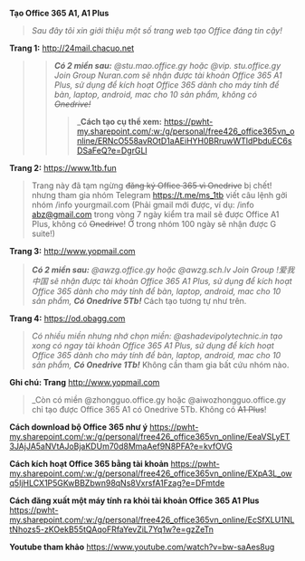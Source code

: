 **Tạo Office 365 A1, A1 Plus**  
>_Sau đây tôi xin giới thiệu một số trang web tạo Office đáng tin cậy!_

**Trang 1:** http://24mail.chacuo.net 
>>_**Có 2 miền sau:** @stu.mao.office.gy hoặc @vip. stu.office.gy Join Group Nuran.com sẽ nhận được tài khoản Office 365 A1 Plus, sử dụng để kích hoạt Office 365 dành cho máy tính để bàn, laptop, android, mac cho 10 sản phẩm, không có ~~Onedrive!~~_ 
>>>_**Cách tạo cụ thể xem:** https://pwht-my.sharepoint.com/:w:/g/personal/free426_office365vn_online/ERNcO558avROtD1aAEiHYH0BRruwWTldPbduEC6sDSaFeQ?e=DgrGLl 

**Trang 2:** https://www.1tb.fun 
>Trang này đã tạm ngừng ~~đăng ký Office 365 vì Onedrive~~ bị chết! nhưng tham gia nhóm Telegram https://t.me/ms_1tb viết câu lệnh gởi nhóm /info yourgmail.com (Phải gmail mới được, ví dụ: /info abz@gmail.com trong vòng 7 ngày kiểm tra mail sẽ được Office A1 Plus, không có ~~Onedrive~~! Ở trong nhóm 100 ngày sẽ nhận được G suite!)

**Trang 3:** http://www.yopmail.com 
> _**Có 2 miền sau:** @awzg.office.gy
hoặc @awzg.sch.lv Join Group !爱我中国 sẽ nhận được tài khoản Office 365 A1 Plus, sử dụng để kích hoạt Office 365 dành cho máy tính để bàn, laptop, android, mac cho 10 sản phẩm, **Có Onedrive 5Tb!**_ Cách tạo tương tự như trên.

**Trang 4:** https://od.obagg.com
>_Có nhiều miền nhưng nhớ chọn miền: @ashadevipolytechnic.in
tạo xong có ngay tài khoản Office 365 A1 Plus, sử dụng để kích hoạt Office 365 dành cho máy tính để bàn, laptop, android, mac cho 10 sản phẩm, **Có Onedrive 1Tb!**_ Không cần tham gia bất cứu nhóm nào.

**Ghi chú: Trang** http://www.yopmail.com 
>_Còn có miền @zhongguo.office.gy
hoặc @aiwozhongguo.office.gy chỉ tạo được Office 365 A1 có Onedrive 5Tb. Không có ~~A1 Plus~~!

**Cách download bộ Office 365 như ý** https://pwht-my.sharepoint.com/:w:/g/personal/free426_office365vn_online/EeaVSLyET3JAjJA5aNVtAJoBjaKDUm70d8MmaAef9N8PFA?e=kvfOVG 

**Cách kích hoạt Office 365 bằng tài khoản** https://pwht-my.sharepoint.com/:w:/g/personal/free426_office365vn_online/EXpA3L_owq5IjHLCX1P5GKwBBZbwn98qNs8VxrsfA1Fzag?e=DFmtde 

**Cách đăng xuất một máy tính ra khỏi tài khoản Office 365 A1 Plus** https://pwht-my.sharepoint.com/:w:/g/personal/free426_office365vn_online/EcSfXLU1NLtNhozs5-zKOekB55tQAqoFRfaYevZiL7Yq1w?e=gzZeTn 

**Youtube tham khảo** https://www.youtube.com/watch?v=bw-saAes8ug 
